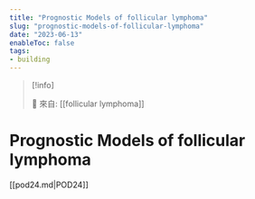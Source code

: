 ```yaml
---
title: "Prognostic Models of follicular lymphoma"
slug: "prognostic-models-of-follicular-lymphoma"
date: "2023-06-13"
enableToc: false
tags:
- building
---
```


> [!info]
>
> 🌱 來自: [[follicular lymphoma]]

# Prognostic Models of follicular lymphoma

[[pod24.md|POD24]]
